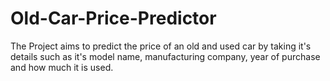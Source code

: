 # Old-Car-Price-Predictor
The Project aims to predict the price of an old and used car by taking it's details such as it's model name, manufacturing company, year of purchase and  how much it is used.
